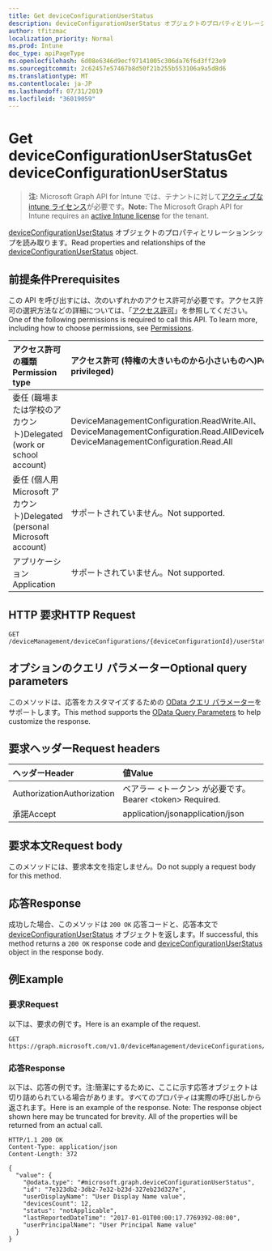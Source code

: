 ```yaml
---
title: Get deviceConfigurationUserStatus
description: deviceConfigurationUserStatus オブジェクトのプロパティとリレーションシップを読み取ります。
author: tfitzmac
localization_priority: Normal
ms.prod: Intune
doc_type: apiPageType
ms.openlocfilehash: 6d08e6346d9ecf97141005c306da76f6d3ff23e9
ms.sourcegitcommit: 2c62457e57467b8d50f21b255b553106a9a5d8d6
ms.translationtype: MT
ms.contentlocale: ja-JP
ms.lasthandoff: 07/31/2019
ms.locfileid: "36019059"
---
```

# <a name="get-deviceconfigurationuserstatus"></a><span data-ttu-id="6e2a7-103">Get deviceConfigurationUserStatus</span><span class="sxs-lookup"><span data-stu-id="6e2a7-103">Get deviceConfigurationUserStatus</span></span>

> <span data-ttu-id="6e2a7-104">**注:** Microsoft Graph API for Intune では、テナントに対して[アクティブな intune ライセンス](https://go.microsoft.com/fwlink/?linkid=839381)が必要です。</span><span class="sxs-lookup"><span data-stu-id="6e2a7-104">**Note:** The Microsoft Graph API for Intune requires an [active Intune license](https://go.microsoft.com/fwlink/?linkid=839381) for the tenant.</span></span>

<span data-ttu-id="6e2a7-105">[deviceConfigurationUserStatus](../resources/intune-deviceconfig-deviceconfigurationuserstatus.md) オブジェクトのプロパティとリレーションシップを読み取ります。</span><span class="sxs-lookup"><span data-stu-id="6e2a7-105">Read properties and relationships of the [deviceConfigurationUserStatus](../resources/intune-deviceconfig-deviceconfigurationuserstatus.md) object.</span></span>

## <a name="prerequisites"></a><span data-ttu-id="6e2a7-106">前提条件</span><span class="sxs-lookup"><span data-stu-id="6e2a7-106">Prerequisites</span></span>
<span data-ttu-id="6e2a7-p101">この API を呼び出すには、次のいずれかのアクセス許可が必要です。アクセス許可の選択方法などの詳細については、「[アクセス許可](/graph/permissions-reference)」を参照してください。</span><span class="sxs-lookup"><span data-stu-id="6e2a7-p101">One of the following permissions is required to call this API. To learn more, including how to choose permissions, see [Permissions](/graph/permissions-reference).</span></span>

|<span data-ttu-id="6e2a7-109">アクセス許可の種類</span><span class="sxs-lookup"><span data-stu-id="6e2a7-109">Permission type</span></span>|<span data-ttu-id="6e2a7-110">アクセス許可 (特権の大きいものから小さいものへ)</span><span class="sxs-lookup"><span data-stu-id="6e2a7-110">Permissions (from most to least privileged)</span></span>|
|:---|:---|
|<span data-ttu-id="6e2a7-111">委任 (職場または学校のアカウント)</span><span class="sxs-lookup"><span data-stu-id="6e2a7-111">Delegated (work or school account)</span></span>|<span data-ttu-id="6e2a7-112">DeviceManagementConfiguration.ReadWrite.All、DeviceManagementConfiguration.Read.All</span><span class="sxs-lookup"><span data-stu-id="6e2a7-112">DeviceManagementConfiguration.ReadWrite.All, DeviceManagementConfiguration.Read.All</span></span>|
|<span data-ttu-id="6e2a7-113">委任 (個人用 Microsoft アカウント)</span><span class="sxs-lookup"><span data-stu-id="6e2a7-113">Delegated (personal Microsoft account)</span></span>|<span data-ttu-id="6e2a7-114">サポートされていません。</span><span class="sxs-lookup"><span data-stu-id="6e2a7-114">Not supported.</span></span>|
|<span data-ttu-id="6e2a7-115">アプリケーション</span><span class="sxs-lookup"><span data-stu-id="6e2a7-115">Application</span></span>|<span data-ttu-id="6e2a7-116">サポートされていません。</span><span class="sxs-lookup"><span data-stu-id="6e2a7-116">Not supported.</span></span>|

## <a name="http-request"></a><span data-ttu-id="6e2a7-117">HTTP 要求</span><span class="sxs-lookup"><span data-stu-id="6e2a7-117">HTTP Request</span></span>
<!-- {
  "blockType": "ignored"
}
-->
``` http
GET /deviceManagement/deviceConfigurations/{deviceConfigurationId}/userStatuses/{deviceConfigurationUserStatusId}
```

## <a name="optional-query-parameters"></a><span data-ttu-id="6e2a7-118">オプションのクエリ パラメーター</span><span class="sxs-lookup"><span data-stu-id="6e2a7-118">Optional query parameters</span></span>
<span data-ttu-id="6e2a7-119">このメソッドは、応答をカスタマイズするための [OData クエリ パラメーター](https://docs.microsoft.com/en-us/graph/query-parameters)をサポートします。</span><span class="sxs-lookup"><span data-stu-id="6e2a7-119">This method supports the [OData Query Parameters](https://docs.microsoft.com/en-us/graph/query-parameters) to help customize the response.</span></span>

## <a name="request-headers"></a><span data-ttu-id="6e2a7-120">要求ヘッダー</span><span class="sxs-lookup"><span data-stu-id="6e2a7-120">Request headers</span></span>
|<span data-ttu-id="6e2a7-121">ヘッダー</span><span class="sxs-lookup"><span data-stu-id="6e2a7-121">Header</span></span>|<span data-ttu-id="6e2a7-122">値</span><span class="sxs-lookup"><span data-stu-id="6e2a7-122">Value</span></span>|
|:---|:---|
|<span data-ttu-id="6e2a7-123">Authorization</span><span class="sxs-lookup"><span data-stu-id="6e2a7-123">Authorization</span></span>|<span data-ttu-id="6e2a7-124">ベアラー &lt;トークン&gt; が必要です。</span><span class="sxs-lookup"><span data-stu-id="6e2a7-124">Bearer &lt;token&gt; Required.</span></span>|
|<span data-ttu-id="6e2a7-125">承諾</span><span class="sxs-lookup"><span data-stu-id="6e2a7-125">Accept</span></span>|<span data-ttu-id="6e2a7-126">application/json</span><span class="sxs-lookup"><span data-stu-id="6e2a7-126">application/json</span></span>|

## <a name="request-body"></a><span data-ttu-id="6e2a7-127">要求本文</span><span class="sxs-lookup"><span data-stu-id="6e2a7-127">Request body</span></span>
<span data-ttu-id="6e2a7-128">このメソッドには、要求本文を指定しません。</span><span class="sxs-lookup"><span data-stu-id="6e2a7-128">Do not supply a request body for this method.</span></span>

## <a name="response"></a><span data-ttu-id="6e2a7-129">応答</span><span class="sxs-lookup"><span data-stu-id="6e2a7-129">Response</span></span>
<span data-ttu-id="6e2a7-130">成功した場合、このメソッドは `200 OK` 応答コードと、応答本文で [deviceConfigurationUserStatus](../resources/intune-deviceconfig-deviceconfigurationuserstatus.md) オブジェクトを返します。</span><span class="sxs-lookup"><span data-stu-id="6e2a7-130">If successful, this method returns a `200 OK` response code and [deviceConfigurationUserStatus](../resources/intune-deviceconfig-deviceconfigurationuserstatus.md) object in the response body.</span></span>

## <a name="example"></a><span data-ttu-id="6e2a7-131">例</span><span class="sxs-lookup"><span data-stu-id="6e2a7-131">Example</span></span>

### <a name="request"></a><span data-ttu-id="6e2a7-132">要求</span><span class="sxs-lookup"><span data-stu-id="6e2a7-132">Request</span></span>
<span data-ttu-id="6e2a7-133">以下は、要求の例です。</span><span class="sxs-lookup"><span data-stu-id="6e2a7-133">Here is an example of the request.</span></span>
``` http
GET https://graph.microsoft.com/v1.0/deviceManagement/deviceConfigurations/{deviceConfigurationId}/userStatuses/{deviceConfigurationUserStatusId}
```

### <a name="response"></a><span data-ttu-id="6e2a7-134">応答</span><span class="sxs-lookup"><span data-stu-id="6e2a7-134">Response</span></span>
<span data-ttu-id="6e2a7-p102">以下は、応答の例です。注:簡潔にするために、ここに示す応答オブジェクトは切り詰められている場合があります。すべてのプロパティは実際の呼び出しから返されます。</span><span class="sxs-lookup"><span data-stu-id="6e2a7-p102">Here is an example of the response. Note: The response object shown here may be truncated for brevity. All of the properties will be returned from an actual call.</span></span>
``` http
HTTP/1.1 200 OK
Content-Type: application/json
Content-Length: 372

{
  "value": {
    "@odata.type": "#microsoft.graph.deviceConfigurationUserStatus",
    "id": "7e323db2-3db2-7e32-b23d-327eb23d327e",
    "userDisplayName": "User Display Name value",
    "devicesCount": 12,
    "status": "notApplicable",
    "lastReportedDateTime": "2017-01-01T00:00:17.7769392-08:00",
    "userPrincipalName": "User Principal Name value"
  }
}
```



